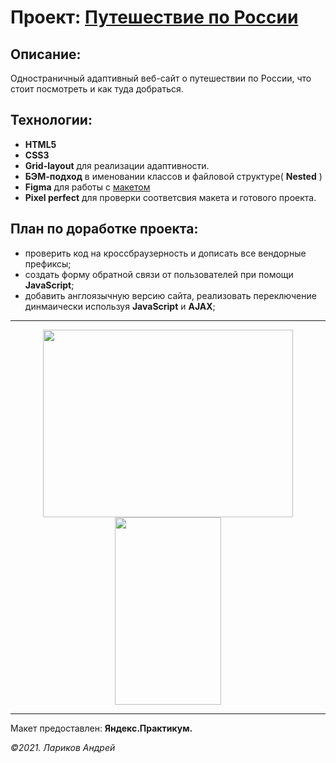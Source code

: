 # Проект: [Путешествие по России][git]
[git]: https://larikov174.github.io/russian-travel/index.html

## Описание:

Одностраничный адаптивный веб-сайт о путешествии по России, что стоит посмотреть и как туда добраться.

## Технологии:

- **HTML5**
- **CSS3**
- **Grid-layout** для реализации адаптивности.
- **БЭМ-подход** в именовании классов и файловой структуре( **Nested** )
- **Figma** для работы с [макетом](https://www.figma.com/file/5S2WSbEFL6awjVWJ0NWL8Q/Sprint-3_-Russia-_-desktop-%2B-mobile?node-id=28503%3A0)
- **Pixel perfect** для проверки соответсвия макета и готового проекта.

## План по доработке проекта:

- проверить код на кроссбраузерность и дописать все вендорные префиксы;
- создать форму обратной связи от пользователей при помощи **JavaScript**;
- добавить англоязычную версию сайта, реализовать переключение динмаически используя **JavaScript** и **AJAX**;
---
<p align="center">
<img src="https://github.com/larikov174/new_test/blob/main/img/1280.gif" width="400px" height="300px">
<img src="https://github.com/larikov174/new_test/blob/main/img/320.gif" width="170px" height="300px" >
</p>

---

Макет предоставлен: **Яндекс.Практикум.**

_&copy;2021. Лариков Андрей_
